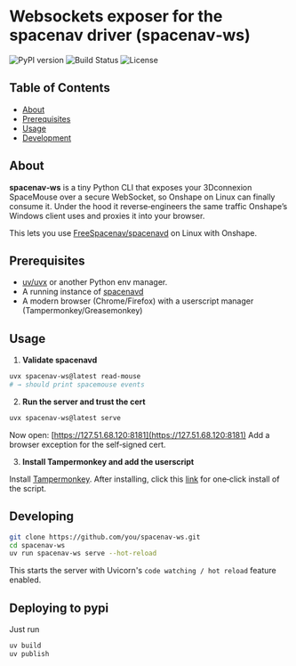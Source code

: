# Websockets exposer for the spacenav driver (spacenav‑ws)

![PyPI version](https://img.shields.io/pypi/v/spacenav-ws)
![Build Status](https://github.com/rmstorm/spacenav-ws/workflows/Test/badge.svg)
![License](https://img.shields.io/github/license/rmstorm/spacenav-ws)

## Table of Contents

- [About](#about)  
- [Prerequisites](#prerequisites)  
- [Usage](#usage)  
- [Development](#development)  

## About

**spacenav‑ws** is a tiny Python CLI that exposes your 3Dconnexion SpaceMouse over a secure WebSocket, so Onshape on Linux can finally consume it. Under the hood it reverse‑engineers the same traffic Onshape’s Windows client uses and proxies it into your browser.

This lets you use [FreeSpacenav/spacenavd](https://github.com/FreeSpacenav/spacenavd) on Linux with Onshape.

## Prerequisites

- [uv/uvx](https://docs.astral.sh/uv/getting-started/installation/) or another Python env manager.
- A running instance of [spacenavd](https://github.com/FreeSpacenav/spacenavd)  
- A modern browser (Chrome/Firefox) with a userscript manager (Tampermonkey/Greasemonkey)  

## Usage

1. **Validate spacenavd**
```bash
uvx spacenav-ws@latest read-mouse
# → should print spacemouse events
```

2. **Run the server and trust the cert**
```bash
uvx spacenav-ws@latest serve
```
Now open: [https://127.51.68.120:8181](https://127.51.68.120:8181) Add a browser exception for the self‑signed cert.

3. **Install Tampermonkey and add the userscript**

Install [Tampermonkey](https://addons.mozilla.org/en-US/firefox/addon/tampermonkey/?utm_source=addons.mozilla.org&utm_medium=referral&utm_content=search). After installing, click this [link](https://greasyfork.org/en/scripts/533516-onshape-3d-mouse-on-linux-in-page-patch) for one‑click install of the script.

## Developing
```bash
git clone https://github.com/you/spacenav-ws.git
cd spacenav-ws
uv run spacenav-ws serve --hot-reload
```
This starts the server with Uvicorn's `code watching / hot reload` feature enabled.

## Deploying to pypi
Just run

```bash
uv build
uv publish
```
